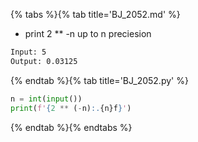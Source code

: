 {% tabs %}{% tab title='BJ_2052.md' %}

* print 2 ** -n up to n preciesion

```txt
Input: 5
Output: 0.03125
```

{% endtab %}{% tab title='BJ_2052.py' %}

```py
n = int(input())
print(f'{2 ** (-n):.{n}f}')
```

{% endtab %}{% endtabs %}
